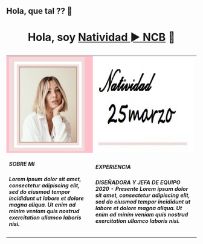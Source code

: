 ## Hola, que tal ?? 👋
 
<h1 align="center">Hola, soy <a href="https://github.com/25marzo">Natividad ► NCB</a> 👋</h1>
 <table align="left" border="0" cellpadding="20" width="500" >
	 <tr>
	     <td  style="background-color:pink;"> <img src="I1.jpg" align="left" height="250"  width="200"></td>
	     <td   ><img src="I4.jpg" align="left" height="250"  width="350"></td> </tr>
		<tr> <td> 		 <h5 >SOBRE MI <h5>
		 Lorem ipsum dolor sit amet, consectetur adipiscing elit,
         sed do eiusmod tempor incididunt ut labore et dolore
         magna aliqua. Ut enim ad minim veniam quis nostrud
         exercitation ullamco laboris nisi.</td>          
		 <td>	  <h5 >EXPERIENCIA <h5>
	DISEÑADORA Y JEFA DE EQUIPO            
         2020 - Presente 
        Lorem ipsum dolor sit amet, consectetur
        adipiscing elit, sed do eiusmod tempor
        incididunt ut labore et dolore magna
        aliqua. Ut enim ad minim veniam quis
        nostrud exercitation ullamco laboris nisi. 
		</td></tr>
  </table>
